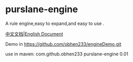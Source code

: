 # purslane-engine
A rule engine,easy to expand,and easy to use .

 [中文文档](https://github.com/obhen233/purslane-engine/blob/master/%E4%B8%AD%E6%96%87%E6%8F%8F%E8%BF%B0.md)|[English Document](https://github.com/obhen233/purslane-engine/blob/master/English%20Document.md) 

Demo in  https://github.com/obhen233/engineDemo.git

use in maven:
     <dependency>
      <groupId>com.github.obhen233</groupId>
      <artifactId>purslane-engine</artifactId>
      <version>0.01</version>
    </dependency>
 
